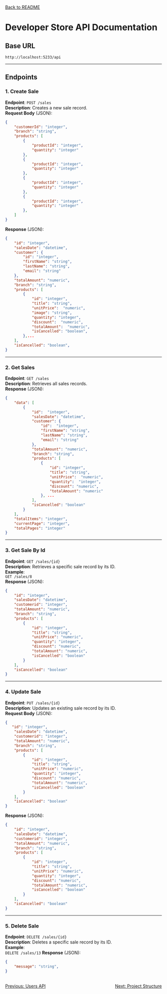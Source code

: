[Back to README](../readme.md)

# Developer Store API Documentation

## Base URL
```
http://localhost:5233/api
```

---

## Endpoints

### 1. Create Sale
**Endpoint**: `POST /sales`  
**Description**: Creates a new sale record.  
**Request Body** (JSON):
```json
{
    "customerId": "integer",
    "branch": "string",
    "products": [
        {
            "productId": "integer",
            "quantity": "integer"
        },
        {
            "productId": "integer",
            "quantity": "integer"
        },
        {
            "productId": "integer",
            "quantity": "integer"
        },
        {
            "productId": "integer",
            "quantity": "integer"
        },
    ]
}
```
**Response** (JSON):
```json
{
    "id": "integer",
    "salesDate": "datetime",
    "customer": {
        "id": "integer",
        "firstName": "string",
        "lastName": "string",
        "email": "string"
    },
    "totalAmount": "numeric",
    "branch": "string",
    "products": [
        {
            "id": "integer",
            "title": "string",
            "unitPrice":  "numeric",
            "image": "string",
            "quantity": "integer",
            "discount":  "numeric",
            "totalAmount":  "numeric",
            "isCancelled": "boolean",
        },...
    ],
    "isCancelled": "boolean",
}
```


---

### 2. Get Sales
**Endpoint**: `GET /sales`  
**Description**: Retrieves all sales records.  
**Response** (JSON):
```json
{
    "data": [
        {
            "id":  "integer",
            "salesDate": "datetime",
            "customer": {
                "id":  "integer",
                "firstName": "string",
                "lastName": "string",
                "email": "string"
            },
            "totalAmount": "numeric",
            "branch": "string",
            "products": [
                {
                    "id": "integer",
                    "title": "string",
                    "unitPrice":  "numeric",
                    "quantity":  "integer",
                    "discount": "numeric",
                    "totalAmount": "numeric"
                }, ...
            ],
            "isCancelled": "boolean"
        }
    ],
    "totalItems": "integer",
    "currentPage": "integer",
    "totalPages": "integer"
}
```

---

### 3. Get Sale By Id
**Endpoint**: `GET /sales/{id}`  
**Description**: Retrieves a specific sale record by its ID.  
**Example**:  
`GET /sales/8`  
**Response** (JSON):
```json
{
    "id": "integer",
    "salesDate": "datetime",
    "customerid": "integer",
    "totalAmount": "numeric",
    "branch": "string",
    "products": [
        {
            "id": "integer",
            "title": "string",
            "unitPrice": "numeric",
            "quantity": "integer",
            "discount": "numeric",
            "totalAmount": "numeric",
            "isCancelled": "boolean"
        }
    ],
    "isCancelled": "boolean"
}
```
---

### 4. Update Sale
**Endpoint**: `PUT /sales/{id}`  
**Description**: Updates an existing sale record by its ID.  
**Request Body** (JSON):
```json
{
   "id": "integer",
    "salesDate": "datetime",
    "customerid": "integer",
    "totalAmount": "numeric",
    "branch": "string",
    "products": [
        {
            "id": "integer",
            "title": "string",
            "unitPrice": "numeric",
            "quantity": "integer",
            "discount": "numeric",
            "totalAmount": "numeric",
            "isCancelled": "boolean"
        }
    ],
    "isCancelled": "boolean"
}
```
**Response** (JSON):
```json
{
    "id": "integer",
    "salesDate": "datetime",
    "customerid": "integer",
    "totalAmount": "numeric",
    "branch": "string",
    "products": [
        {
            "id": "integer",
            "title": "string",
            "unitPrice": "numeric",
            "quantity": "integer",
            "discount": "numeric",
            "totalAmount": "numeric",
            "isCancelled": "boolean"
        }
    ],
    "isCancelled": "boolean"
}
```
---

### 5. Delete Sale
**Endpoint**: `DELETE /sales/{id}`  
**Description**: Deletes a specific sale record by its ID.  
**Example**:  
`DELETE /sales/13`
**Response** (JSON):
```json
{
    "message": "string",
}
```


<br/>
<div style="display: flex; justify-content: space-between;">
  <a href="./users-api.md">Previous: Users API</a>
  <a href="./project-structure.md">Next: Project Structure</a>
</div>